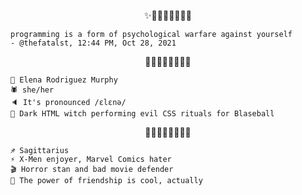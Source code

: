 <p align='center'>✨🍯🌼📒🐝🍋💛🌻</p>

```
programming is a form of psychological warfare against yourself
- @thefatalst, 12:44 PM, Oct 28, 2021
```

<p align='center'>🎀🐇🍓🌸🍧💗🌺🌷</p>

```
👤 Elena Rodriguez Murphy
🕷 she/her
🔈 It's pronounced /ɛlɛnə/
🔮 Dark HTML witch performing evil CSS rituals for Blaseball
```

<p align='center'>🌿🍵💚🌱🍐📗🥝🍈</p>

```
♐️ Sagittarius
⚡️ X-Men enjoyer, Marvel Comics hater
🎬 Horror stan and bad movie defender
🌟 The power of friendship is cool, actually
```
